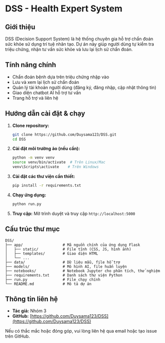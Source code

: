 # DSS - Health Expert System

## Giới thiệu
DSS (Decision Support System) là hệ thống chuyên gia hỗ trợ chẩn đoán sức khỏe sử dụng trí tuệ nhân tạo. Dự án này giúp người dùng tự kiểm tra triệu chứng, nhận tư vấn sức khỏe và lưu lại lịch sử chẩn đoán.

## Tính năng chính
- Chẩn đoán bệnh dựa trên triệu chứng nhập vào
- Lưu và xem lại lịch sử chẩn đoán
- Quản lý tài khoản người dùng (đăng ký, đăng nhập, cập nhật thông tin)
- Giao diện chatbot AI hỗ trợ tư vấn
- Trang hỗ trợ và liên hệ

## Hướng dẫn cài đặt & chạy
1. **Clone repository:**
   ```bash
   git clone https://github.com/Duysama123/DSS.git
   cd DSS
   ```
2. **Cài đặt môi trường ảo (nếu cần):**
   ```bash
   python -m venv venv
   source venv/bin/activate  # Trên Linux/Mac
   venv\Scripts\activate    # Trên Windows
   ```
3. **Cài đặt các thư viện cần thiết:**
   ```bash
   pip install -r requirements.txt
   ```
4. **Chạy ứng dụng:**
   ```bash
   python run.py
   ```
5. **Truy cập:**
   Mở trình duyệt và truy cập `http://localhost:5000`

## Cấu trúc thư mục
```
DSS/
├── app/                  # Mã nguồn chính của ứng dụng Flask
│   ├── static/           # File tĩnh (CSS, JS, hình ảnh)
│   ├── templates/        # Giao diện HTML
│   └── ...
├── data/                 # Dữ liệu mẫu, file hỗ trợ
├── models/               # Mô hình AI, file huấn luyện
├── notebooks/            # Notebook Jupyter cho phân tích, thử nghiệm
├── requirements.txt      # Danh sách thư viện Python
├── run.py                # File chạy chính
└── README.md             # Mô tả dự án
```

## Thông tin liên hệ
- **Tác giả:** Nhóm 3
- **GitHub:** [https://github.com/Duysama123/DSS](https://github.com/Duysama123/DSS)

Nếu có thắc mắc hoặc đóng góp, vui lòng liên hệ qua email hoặc tạo issue trên GitHub. 
